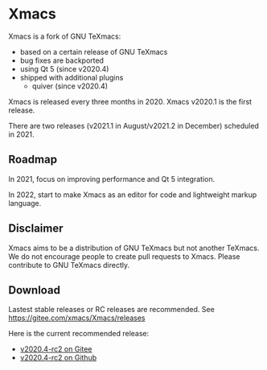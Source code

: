 # Xmacs
Xmacs is a fork of GNU TeXmacs:
+ based on a certain release of GNU TeXmacs
+ bug fixes are backported
+ using Qt 5 (since v2020.4)
+ shipped with additional plugins
  - quiver (since v2020.4)

Xmacs is released every three months in 2020. Xmacs v2020.1 is the first release.

There are two releases (v2021.1 in August/v2021.2 in December) scheduled in 2021.

## Roadmap
In 2021, focus on improving performance and Qt 5 integration.

In 2022, start to make Xmacs as an editor for code and lightweight markup language.

## Disclaimer
Xmacs aims to be a distribution of GNU TeXmacs but not another TeXmacs. We do not encourage people to create pull requests to Xmacs. Please contribute to GNU TeXmacs directly.

## Download
Lastest stable releases or RC releases are recommended. See https://gitee.com/xmacs/Xmacs/releases

Here is the current recommended release:
+ [v2020.4-rc2 on Gitee](https://gitee.com/xmacs/Xmacs/releases/v2020.4-rc2)
+ [v2020.4-rc2 on Github](https://github.com/XmacsLabs/Xmacs/releases/tag/v2020.4-rc2)

